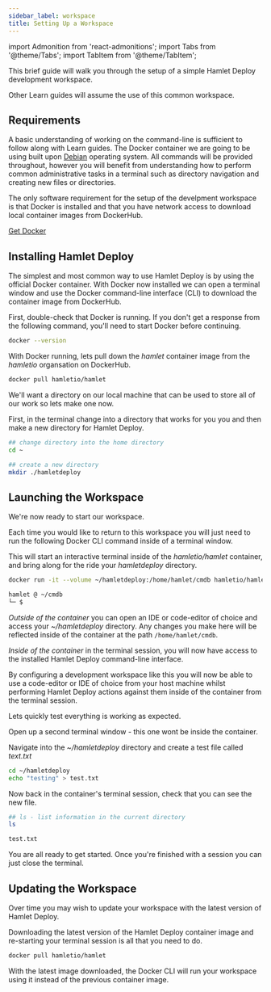 ```yaml
---
sidebar_label: workspace
title: Setting Up a Workspace
---
```

import Admonition from 'react-admonitions';
import Tabs from '@theme/Tabs';
import TabItem from '@theme/TabItem';


This brief guide will walk you through the setup of a simple Hamlet Deploy development workspace. 

Other Learn guides will assume the use of this common workspace.

## Requirements

A basic understanding of working on the command-line is sufficient to follow along with Learn guides. The Docker container we are going to be using built upon [Debian](https://www.debian.org) operating system. All commands will be provided throughout, however you will benefit from understanding how to perform common administrative tasks in a terminal such as directory navigation and creating new files or directories.

The only software requirement for the setup of the develpment workspace is that Docker is installed and that you have network access to download local container images from DockerHub.

[Get Docker](https://docs.docker.com/get-docker/)

## Installing Hamlet Deploy

The simplest and most common way to use Hamlet Deploy is by using the official Docker container. With Docker now installed we can open a terminal window and use the Docker command-line interface (CLI) to download the container image from DockerHub.

First, double-check that Docker is running. If you don't get a response from the following command, you'll need to start Docker before continuing.

```bash
docker --version
```

With Docker running, lets pull down the _hamlet_ container image from the _hamletio_ organsation on DockerHub.

```bash
docker pull hamletio/hamlet
```

We'll want a directory on our local machine that can be used to store all of our work so lets make one now.

First, in the terminal change into a directory that works for you you and then make a new directory for Hamlet Deploy.

```bash
## change directory into the home directory
cd ~

## create a new directory
mkdir ./hamletdeploy
```

## Launching the Workspace

We're now ready to start our workspace.

Each time you would like to return to this workspace you will just need to run the following Docker CLI command inside of a terminal window.

This will start an interactive terminal inside of the _hamletio/hamlet_ container, and bring along for the ride your _hamletdeploy_ directory.

```bash
docker run -it --volume ~/hamletdeploy:/home/hamlet/cmdb hamletio/hamlet

hamlet @ ~/cmdb
└─ $
```

_Outside of the container_ you can open an IDE or code-editor of choice and access your _~/hamletdeploy_ directory. Any changes you make here will be reflected inside of the container at the path `/home/hamlet/cmdb`.

_Inside of the container_ in the terminal session, you will now have access to the installed Hamlet Deploy command-line interface.

By configuring a development workspace like this you will now be able to use a code-editor or IDE of choice from your host machine whilst performing Hamlet Deploy actions against them inside of the container from the terminal session.

Lets quickly test everything is working as expected. 

Open up a second terminal window - this one wont be inside the container.

Navigate into the _~/hamletdeploy_ directory and create a test file called _text.txt_

```bash
cd ~/hamletdeploy
echo "testing" > test.txt
```

Now back in the container's terminal session, check that you can see the new file.

```bash
## ls - list information in the current directory
ls

test.txt
```

You are all ready to get started. Once you're finished with a session you can just close the terminal.

## Updating the Workspace

Over time you may wish to update your workspace with the latest version of Hamlet Deploy.

Downloading the latest version of the Hamlet Deploy container image and re-starting your terminal session is all that you need to do.

```bash
docker pull hamletio/hamlet
```

With the latest image downloaded, the Docker CLI will run your workspace using it instead of the previous container image.